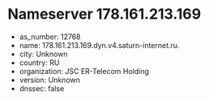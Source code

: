 # Nameserver 178.161.213.169

* as_number: 12768
* name: 178.161.213.169.dyn.v4.saturn-internet.ru.
* city: Unknown
* country: RU
* organization: JSC ER-Telecom Holding
* version: Unknown
* dnssec: false

